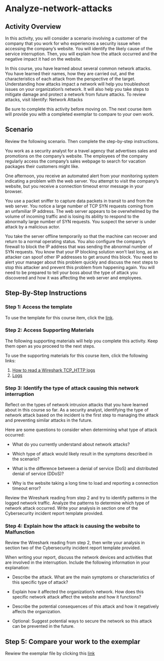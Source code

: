 # Analyze-network-attacks
## Activity Overview

In this activity, you will consider a scenario involving a customer of the company that you work for who experiences a security issue when accessing the company’s website. You will  identify the likely cause of the service interruption. Then, you will explain how the attack occurred and the negative impact it had on the website. 

In this course, you have learned about several common network attacks. You have learned their names, how they are carried out, and the characteristics of each attack from the perspective of the target. Understanding how attacks impact a network will help you troubleshoot issues on your organization’s network. It will also help you take steps to mitigate damage and protect a network from future attacks. To review attacks, visit 
Identify: Network Attacks

Be sure to complete this activity before moving on. The next course item will provide you with a completed exemplar to compare to your own work. 

## Scenario

Review the following scenario. Then complete the step-by-step instructions.

You work as a security analyst for a travel agency that advertises sales and promotions on the company’s website. The employees of the company regularly access the company’s sales webpage to search for vacation packages their customers might like. 

One afternoon, you receive an automated alert from your monitoring system indicating a problem with the web server. You attempt to visit the company’s website, but you receive a connection timeout error message in your browser.

You use a packet sniffer to capture data packets in transit to and from the web server. You notice a large number of TCP SYN requests coming from an unfamiliar IP address. The web server appears to be overwhelmed by the volume of incoming traffic and is losing its ability to respond to the abnormally large number of SYN requests. You suspect the server is under attack by a malicious actor. 

You take the server offline temporarily so that the machine can recover and return to a normal operating status. You also configure the company’s firewall to block the IP address that was sending the abnormal number of SYN requests. You know that your IP blocking solution won’t last long, as an attacker can spoof other IP addresses to get around this block. You need to alert your manager about this problem quickly and discuss the next steps to stop this attacker and prevent this problem from happening again. You will need to be prepared to tell your boss about the type of attack you discovered and how it was affecting the web server and employees.

## Step-By-Step Instructions
### Step 1: Access the template
To use the template for this course item, click the [link](Files/Cybersecurity_Incident_Report). 


### Step 2: Access Supporting Materials
The following supporting materials will help you complete this activity. Keep them open as you proceed to the next steps. 

To use the supporting materials for this course item, click the following links:
1. [How to read a Wireshark TCP_HTTP logs](Files/How_to_read_a_Wireshark_TCP_HTTP_log.docx)
2. [Logs](Files/Wireshark_TCP-HTTP_log-TCP_log)
   

### Step 3: Identify the type of attack causing this network interruption
Reflect on the types of network intrusion attacks that you have learned about in this course so far. As a security analyst, identifying the type of network attack based on the incident is the first step to managing the attack and preventing similar attacks in the future. 

Here are some questions to consider when determining what type of attack occurred: 

* What do you currently understand about network attacks?

* Which type of attack would likely result in the symptoms described in the scenario? 

* What is the difference between a denial of service (DoS) and distributed denial of service (DDoS)? 

* Why is the website taking a long time to load and reporting a connection timeout error?

Review the Wireshark reading from step 2 and try to identify patterns in the logged network traffic. Analyze the patterns to determine which type of network attack occurred. Write your analysis in section one of the Cybersecurity incident report template provided. 


### Step 4: Explain how the attack is causing the website to Malfunction
Review the Wireshark reading from step 2, then write your analysis in section two of the Cybersecurity incident report template provided.

When writing your report, discuss the network devices and activities that are involved in the interruption. Include the following information in your explanation:

* Describe the attack. What are the main symptoms or characteristics of this specific type of attack? 

* Explain how it affected the organization’s network. How does this specific network attack affect the website and how it functions?

* Describe the potential consequences of this attack and how it negatively affects the organization. 

* Optional: Suggest potential ways to secure the network so this attack can be prevented in the future.


## Step 5: Compare your work to the exemplar
Rewiew the exemplar file by clicking this [link](Files/Cybersecurity_Incident_Report_Exemplar.docx)
